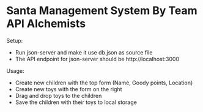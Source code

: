 # Santa Management System By Team API Alchemists

Setup:
- Run json-server and make it use db.json as source file
- The API endpoint for json-server should be http://localhost:3000

Usage:
- Create new children with the top form (Name, Goody points, Location)
- Create new toys with the form on the right
- Drag and drop toys to the children
- Save the children with their toys to local storage

